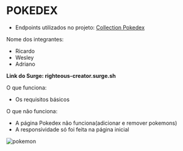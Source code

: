 # POKEDEX

- Endpoints utilizados no projeto:  [Collection Pokedex](https://documenter.getpostman.com/view/14330700/Tz5tYFx4)

Nome dos integrantes: 
- Ricardo
- Wesley
- Adriano

**Link do Surge: righteous-creator.surge.sh**

O que funciona:

- Os requisitos básicos 

O que não funciona: 

- A página Pokedex não funciona(adicionar e remover pokemons)
- A responsividade só foi feita na página inicial

![pokemon](https://user-images.githubusercontent.com/60116988/117140478-d58c6100-ad83-11eb-9a0c-fe05ecd94140.png)
